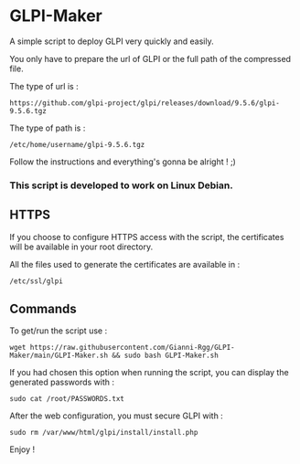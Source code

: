 # GLPI-Maker

A simple script to deploy GLPI very quickly and easily.

You only have to prepare the url of GLPI or the full path of the compressed file.

The type of url is :
```
https://github.com/glpi-project/glpi/releases/download/9.5.6/glpi-9.5.6.tgz
```

The type of path is :
```
/etc/home/username/glpi-9.5.6.tgz
```

Follow the instructions and everything's gonna be alright ! ;)

### This script is developed to work on Linux Debian.

## HTTPS

If you choose to configure HTTPS access with the script, the certificates will be available in your root directory.

All the files used to generate the certificates are available in :
```
/etc/ssl/glpi
```

## Commands

To get/run the script use :
```
wget https://raw.githubusercontent.com/Gianni-Rgg/GLPI-Maker/main/GLPI-Maker.sh && sudo bash GLPI-Maker.sh
```

If you had chosen this option when running the script, you can display the generated passwords with :
```
sudo cat /root/PASSWORDS.txt
```

After the web configuration, you must secure GLPI with :
```
sudo rm /var/www/html/glpi/install/install.php
```

Enjoy !
